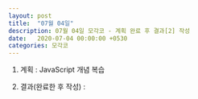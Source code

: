 ```yaml
---
layout: post
title:  "07월 04일"
description: 07월 04일 모각코 - 계획 완료 후 결과[2] 작성
date:   2020-07-04 00:00:00 +0530
categories: 모각코
---
```


1. 계획 : JavaScript 개념 복습


2. 결과(완료한 후 작성) : 